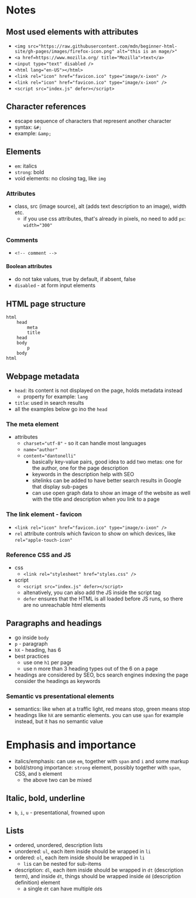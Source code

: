 # Notes

## Most used elements with attributes

- `<img src="https://raw.githubusercontent.com/mdn/beginner-html-site/gh-pages/images/firefox-icon.png" alt="this is an mage/>"`
- `<a href=https://www.mozilla.org/ title="Mozilla">text</a>`
- `<input type="text" disabled />`
- `<html lang="en-US"></html>`
- `<link rel="icon" href="favicon.ico" type="image/x-ixon" />`
- `<link rel="icon" href="favicon.ico" type="image/x-ixon" />`
- `<script src="index.js" defer></script>`

## Character references

- escape sequence of characters that represent another character
- syntax: `&#;`
- example: `&amp;`

## Elements

- `em`: italics
- `strong`: bold
- void elements: no closing tag, like `img`

### Attributes

- class, src (image source), alt (adds text description to an image), width etc.
    - if you use css attributes, that's already in pixels, no need to add `px`: `width="300"`

### Comments

- `<!-- comment -->`

#### Boolean attributes

- do not take values, true by default, if absent, false
- `disabled` - at form input elements

## HTML page structure

```
html
    head
        meta
        title
    head
    body
        p
    body
html
```

## Webpage metadata

- `head`: its content is not displayed on the page, holds metadata instead
    - property for example: `lang`
- `title`: used in search results
- all the examples below go ino the `head`

### The meta element

- attributes
    - `charset="utf-8"` - so it can handle most languages
    - `name="author"`
    - `content="dantonelli"`
        - basically key-value pairs, good idea to add two metas: one for the author, one for the page description
        - keywords in the description help with SEO
        - sitelinks can be added to have better search results in Google that display sub-pages
        - can use open graph data to show an image of the website as well with the title and description when you link to a page

### The link element - favicon

- `<link rel="icon" href="favicon.ico" type="image/x-ixon" />`
- `rel` attribute controls which favicon to show on which devices, like `rel="apple-touch-icon"`

### Reference CSS and JS

- css
    - `<link rel="stylesheet" href="styles.css" />`
- script
    - `<script src="index.js" defer></script>`
    - altenatively, you can also add the JS inside the script tag
    - `defer` ensures that the HTML is all loaded before JS runs, so there are no unreachable html elements

## Paragraphs and headings

- go inside `body`
- `p` - paragraph
- `hX` - heading, has 6
- best practices
    - use one `h1` per page
    - use n more than 3 heading types out of the 6 on a page
- headings are considered by SEO, bcs search engines indexing the page consider the headings as keywords

### Semantic vs presentational elements

- semantics: like when at a traffic light, red means stop, green means stop
-  headings like `hX` are semantic elements. you can use `span` for example instead, but it has no semantic value

# Emphasis and importance

- italics/emphasis: can use `em`, together with `span` and `i` and some markup
- bold/strong importance: `strong` element, possibly together with `span`, CSS, and `b` element
    - the above two can be mixed

## Italic, bold, underline

- `b`, `i`, `u` - presentational, frowned upon

## Lists

- ordered, unordered, description lists
- unordered: `ul`, each item inside should be wrapped in `li`
- ordered: `ol`, each item inside should be wrapped in `li`
    - `li`s can be nested for sub-items
- description: `dl`, each item inside should be wrapped in `dt` (description term), and inside `dt`, things should be wrapped inside `dd` (description definition) element
    - a single `dt` can have multiple `dd`s
